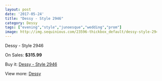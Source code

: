 ```yaml
---
layout: post
date: '2017-05-24'
title: "Dessy - Style 2946"
category: Dessy
tags: ["evening","style","junoesque","wedding","prom"]
image: http://img.sequinious.com/23596-thickbox_default/dessy-style-2946.jpg
---
```

Dessy - Style 2946

On Sales: **$315.99**
<a href="https://www.sequinious.com/dessy/10189-dessy-style-2946.html"><amp-img layout="responsive" width="600" height="600" src="//img.sequinious.com/23596-thickbox_default/dessy-style-2946.jpg" alt="Dessy - Style 2946 0" /></a>
<a href="https://www.sequinious.com/dessy/10189-dessy-style-2946.html"><amp-img layout="responsive" width="600" height="600" src="//img.sequinious.com/23598-thickbox_default/dessy-style-2946.jpg" alt="Dessy - Style 2946 1" /></a>
<a href="https://www.sequinious.com/dessy/10189-dessy-style-2946.html"><amp-img layout="responsive" width="600" height="600" src="//img.sequinious.com/23597-thickbox_default/dessy-style-2946.jpg" alt="Dessy - Style 2946 2" /></a>

Buy it: [Dessy - Style 2946](https://www.sequinious.com/dessy/10189-dessy-style-2946.html "Dessy - Style 2946")

View more: [Dessy](https://www.sequinious.com/21-dessy "Dessy")